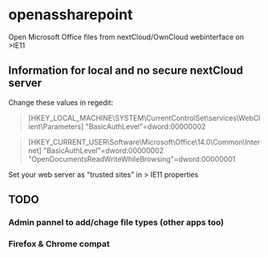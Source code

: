 # openassharepoint
Open Microsoft Office files from nextCloud/OwnCloud webinterface on >IE11

## Information for local and no secure nextCloud server
Change these values in regedit:
> [HKEY_LOCAL_MACHINE\SYSTEM\CurrentControlSet\services\WebClient\Parameters]
> "BasicAuthLevel"=dword:00000002

> [HKEY_CURRENT_USER\Software\Microsoft\Office\14.0\Common\Internet]
> "BasicAuthLevel"=dword:00000002
> "OpenDocumentsReadWriteWhileBrowsing"=dword:00000001

Set your web server as "trusted sites" in > IE11 properties

## TODO
### Admin pannel to add/chage file types (other apps too)
### Firefox & Chrome compat

